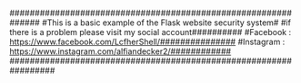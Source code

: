 ##############################################################
#This is a basic example of the Flask website security system#
#if there is a problem please visit my social account##########
#Facebook : https://www.facebook.com/LcfherShell/###############
#Instagram : https://www.instagram.com/alfiandecker2/############
#################################################################

